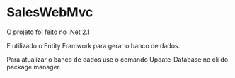 # SalesWebMvc

O projeto foi feito no .Net 2.1

E utilizado o Entity Framwork para gerar o banco de dados.

Para atualizar o banco de dados use o comando Update-Database no cli do package manager.
